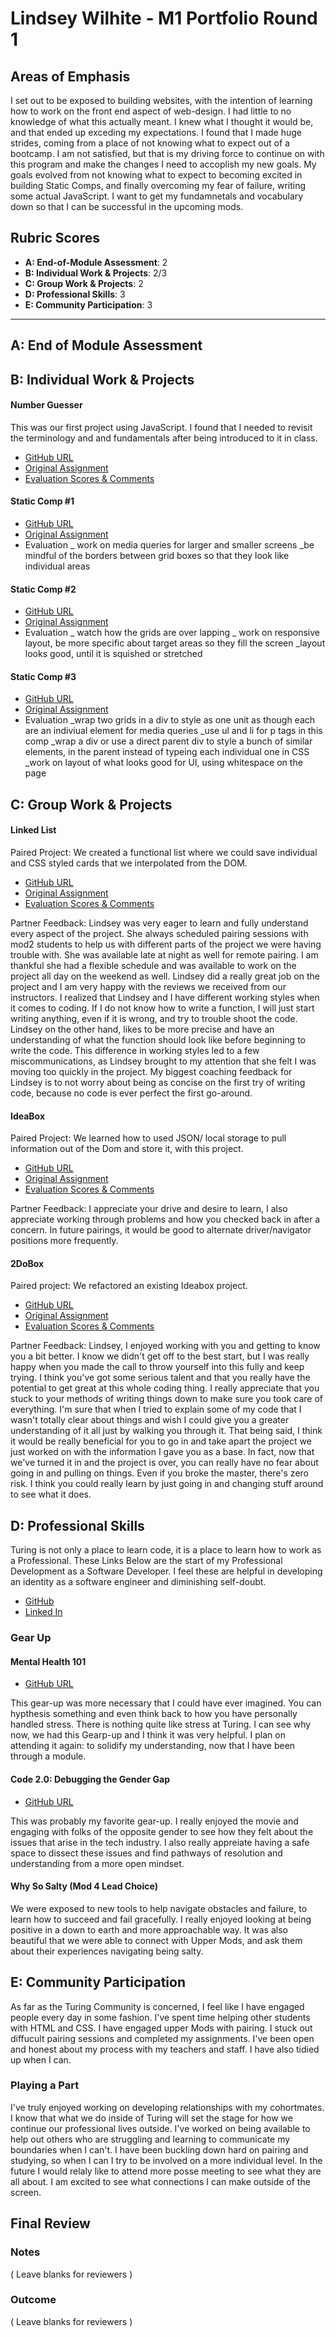 # Lindsey Wilhite - M1 Portfolio Round 1

## Areas of Emphasis

I set out to be exposed to building websites, with the intention of learning how to work on the front end aspect of web-design. I had little to no knowledge of what this actually meant. I knew what I thought it would be, and that ended up exceding my expectations.
I found that I made huge strides, coming from a place of not knowing what to expect out of a bootcamp. I am not satisfied, but that is my driving force to continue on with this program and make the changes I need to accoplish my new goals. My goals evolved from not knowing what to expect to becoming excited in building Static Comps, and finally overcoming my fear of failure, writing some actual JavaScript. I want to get my fundamnetals and vocabulary down so that I can be successful in the upcoming mods.

## Rubric Scores

- **A: End-of-Module Assessment**: 2
- **B: Individual Work & Projects**: 2/3  
- **C: Group Work & Projects**: 2
- **D: Professional Skills**: 3
- **E: Community Participation**: 3

---

## A: End of Module Assessment


## B: Individual Work & Projects

#### Number Guesser
This was our first project using JavaScript. I found that I needed to revisit the terminology and and fundamentals after being introduced to it in class. 

- [GitHub URL](https://github.com/thetabloom/numguess)
- [Original Assignment](http://frontend.turing.io/projects/number-guesser.html)
- [Evaluation Scores & Comments](https://github.com/turingschool/front-end-submissions-public/blob/master/1806/mod-1/number-guesser/lindsey-wilhite.md)

#### Static Comp #1

- [GitHub URL](https://github.com/thetabloom/static-comp)
- [Original Assignment](http://frontend.turing.io/projects/m1-static-comp-1.html)
- Evaluation
  _ work on media queries for larger and smaller screens
  _be mindful of the borders between grid boxes so that they look like individual areas

#### Static Comp #2

- [GitHub URL](https://github.com/thetabloom/static-comp-2)
- [Original Assignment](http://frontend.turing.io/projects/m1-static-comp-2.html)
- Evaluation
  _ watch how the grids are over lapping
  _ work on responsive layout, be more specific about target areas so they fill the screen
  _layout looks good, until it is squished or stretched
  
#### Static Comp #3

- [GitHub URL](https://github.com/thetabloom/static-comp-3)
- [Original Assignment](http://frontend.turing.io/projects/m1-static-comp-3.html)
- Evaluation 
  _wrap two grids in a div to style as one unit as though each are an indiviual element for media queries
  _use ul and li for p tags in this comp
  _wrap a div or use a direct parent div to style a bunch of similar elements, in the parent instead of typeing 
    each individual one in CSS
  _work on layout of what looks good for UI, using whitespace on the page

## C: Group Work & Projects

#### Linked List

Paired Project: We created a functional list where we could save individual and CSS styled cards that we interpolated from the DOM.

- [GitHub URL](https://github.com/thetabloom/LinkedList)
- [Original Assignment](http://frontend.turing.io/projects/linked-list.html)
- [Evaluation Scores & Comments](https://github.com/turingschool/front-end-submissions-public/blob/master/1806/mod-1/linked-list/laura-lindsey.md)

Partner Feedback:
Lindsey was very eager to learn and fully understand every aspect of the project. She always scheduled pairing sessions with mod2 students to help us with different parts of the project we were having trouble with. She was available late at night as well for remote pairing. I am thankful she had a flexible schedule and was available to work on the project all day on the weekend as well. Lindsey did a really great job on the project and I am very happy with the reviews we received from our instructors. I realized that Lindsey and I have different working styles when it comes to coding. If I do not know how to write a function, I will just start writing anything, even if it is wrong, and try to trouble shoot the code. Lindsey on the other hand, likes to be more precise and have an understanding of what the function should look like before beginning to write the code. This difference in working styles led to a few miscommunications, as Lindsey brought to my attention that she felt I was moving too quickly in the project. My biggest coaching feedback for Lindsey is to not worry about being as concise on the first try of writing code, because no code is ever perfect the first go-around. 

#### IdeaBox

Paired Project: We learned how to used JSON/ local storage to pull information out of the Dom and store it, with this project.

- [GitHub URL](https://github.com/thetabloom/Idea-Box)
- [Original Assignment](http://frontend.turing.io/projects/ideabox.html)
- [Evaluation Scores & Comments](https://github.com/turingschool/front-end-submissions-public/blob/master/1806/mod-1/idea-box/lindsey-sara.md)

Partner Feedback:
I appreciate your drive and desire to learn, I also appreciate working through problems and how you checked back in after a concern. In future pairings, it would be good to alternate driver/navigator positions more frequently.

#### 2DoBox

Paired project: We refactored an existing Ideabox project.

- [GitHub URL](https://github.com/aweissman11/2DoBox-Pivot)
- [Original Assignment](http://frontend.turing.io/projects/2DoBox-Pivot-Mod1.html)
- [Evaluation Scores & Comments](https://github.com/turingschool/front-end-submissions-public/blob/master/1806/mod-1/to-do-box/lindsey-aaron.md)

Partner Feedback: 
Lindsey, I enjoyed working with you and getting to know you a bit better. I know we didn't get off to the best start, but I was really happy when you made the call to throw yourself into this fully and keep trying. I think you've got some serious talent and that you really have the potential to get great at this whole coding thing. I really appreciate that you stuck to your methods of writing things down to make sure you took care of everything. I'm sure that when I tried to explain some of my code that I wasn't totally clear about things and wish I could give you a greater understanding of it all just by walking you through it. That being said, I think it would be really beneficial for you to go in and take apart the project we just worked on with the information I gave you as a base. In fact, now that we've turned it in and the project is over, you can really have no fear about going in and pulling on things. Even if you broke the master, there's zero risk. I think you could really learn by just going in and changing stuff around to see what it does.

## D: Professional Skills

Turing is not only a place to learn code, it is a place to learn how to work as a Professional. These Links Below are the start of my Professional Development as a Software Developer. I feel these are helpful in developing an identity as a software engineer and diminishing self-doubt. 

- [GitHub](https://github.com/thetabloom)
- [Linked In](https://www.linkedin.com/in/lindsey-wilhite/)

### Gear Up

#### Mental Health 101

- [GitHub URL](https://github.com/turingschool/gear-up/blob/master/Mod1_Week1_mental_health_101.md)

This gear-up was more necessary that I could have ever imagined. You can hypthesis something and even think back to how you have personally handled stress. There is nothing quite like stress at Turing. I can see why now, we had this Gearp-up and I think it was very helpful. I plan on attending it again: to solidify my understanding, now that I have been through a module.

#### Code 2.0: Debugging the Gender Gap

- [GitHub URL](https://github.com/turingschool/gear-up/blob/master/Mod1_Week3_Code_debugging_compact_version.md)

This was probably my favorite gear-up. I really enjoyed the movie and engaging with folks of the opposite gender to see how they felt about the issues that arise in the tech industry. I also really appreiate having a safe space to dissect these issues and find pathways of resolution and understanding from a more open mindset. 

#### Why So Salty (Mod 4 Lead Choice) 

We were exposed to new tools to help navigate obstacles and failure, to learn how to succeed and fail gracefully. I really enjoyed looking at being positive in a down to earth and more approachable way. It was also beautiful that we were able to connect with Upper Mods, and ask them about their experiences navigating being salty. 

## E: Community Participation

As far as the Turing Community is concerned, I feel like I have engaged people every day in some fashion. I've spent time helping other students with HTML and CSS. I have engaged upper Mods with pairing. I stuck out diffucult pairing sessions and completed my assignments. I've been open and honest about my process with my teachers and staff. I have also tidied up when I can. 

### Playing a Part

I've truly enjoyed working on developing relationships with my cohortmates. I know that what we do inside of Turing will set the stage for how we continue our professional lives outside. I've worked on being available to help out others who are struggling and learning to communicate my boundaries when I can't. I have been buckling down hard on pairing and studying, so when I can I try to be involved on a more individual level. In the future I would relaly like to attend more posse meeting to see what they are all about. I am excited to see what connections I can make outside of the screen.

## Final Review

### Notes

( Leave blanks for reviewers )

### Outcome

( Leave blanks for reviewers )
